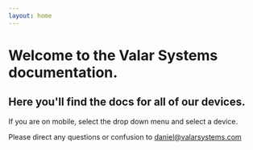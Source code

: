 ```yaml
---
layout: home
---
```


# Welcome to the Valar Systems documentation.

## Here you'll find the docs for all of our devices. 


If you are on mobile, select the drop down menu and select a device. 

Please direct any questions or confusion to daniel@valarsystems.com

